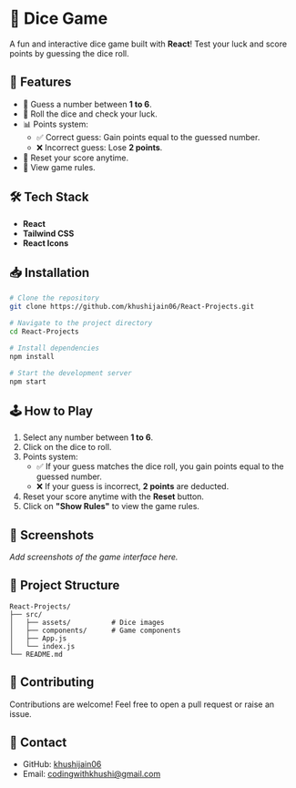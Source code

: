 # 🎲 Dice Game

A fun and interactive dice game built with **React**! Test your luck and score points by guessing the dice roll.

## 🚀 Features
- 🎯 Guess a number between **1 to 6**.
- 🎲 Roll the dice and check your luck.
- 📊 Points system:
  - ✅ Correct guess: Gain points equal to the guessed number.
  - ❌ Incorrect guess: Lose **2 points**.
- 📌 Reset your score anytime.
- 📖 View game rules.

## 🛠️ Tech Stack
- **React**
- **Tailwind CSS**
- **React Icons**

## 📥 Installation
```bash
# Clone the repository
git clone https://github.com/khushijain06/React-Projects.git

# Navigate to the project directory
cd React-Projects

# Install dependencies
npm install

# Start the development server
npm start
```

## 🕹️ How to Play
1. Select any number between **1 to 6**.
2. Click on the dice to roll.
3. Points system:
   - ✅ If your guess matches the dice roll, you gain points equal to the guessed number.
   - ❌ If your guess is incorrect, **2 points** are deducted.
4. Reset your score anytime with the **Reset** button.
5. Click on **"Show Rules"** to view the game rules.

## 📸 Screenshots
_Add screenshots of the game interface here._

## 📌 Project Structure
```
React-Projects/
├── src/
│   ├── assets/          # Dice images
│   ├── components/      # Game components
│   ├── App.js
│   └── index.js
└── README.md
```

## 💬 Contributing
Contributions are welcome! Feel free to open a pull request or raise an issue.

## 📧 Contact
- GitHub: [khushijain06](https://github.com/khushijain06)
- Email: codingwithkhushi@gmail.com
